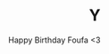 # Y
Happy Birthday Foufa &lt;3









<html lang="ar" dir="rtl">
<head>
    <meta charset="UTF-8">
    <meta name="viewport" content="width=device-width, initial-scale=1.0">
    <title>عيد ميلاد سعيد يا فوفا!</title>
    <style>
        /* استيراد خط عربي جميل */
        @import url('https://fonts.googleapis.com/css2?family=Amiri+Quran&display=swap');
        
        body {
            display: flex;
            justify-content: center;
            align-items: center;
            min-height: 100vh;
            background: linear-gradient(to right, #ff7e5f, #feb47b); /* خلفية متدرجة */
            margin: 0;
            overflow: hidden; /* لمنع ظهور أشرطة التمرير */
            font-family: 'Amiri Quran', serif;
            color: white;
            flex-direction: column;
        }

        /* تصميم عداد التحميل */
        .loading-container {
            font-size: 4em;
            font-weight: bold;
            text-shadow: 2px 2px 5px rgba(0,0,0,0.4);
            opacity: 1;
            transition: opacity 1s ease-out; /* حركة اختفاء ناعمة */
        }
        
        /* إخفاء عنصر التحميل بعد اكتماله */
        .hidden {
            opacity: 0;
            pointer-events: none;
            position: absolute; /* نقله بعيداً بعد الإخفاء */
        }

        /* تصميم رسالة عيد الميلاد */
        .birthday-message {
            font-size: 5em;
            font-weight: 800;
            text-shadow: 4px 4px 8px rgba(255, 255, 255, 0.7);
            color: #ff3366; /* لون مميز للرسالة */
            opacity: 0;
            transform: scale(0.5); /* يبدأ أصغر من حجمه الطبيعي */
            transition: opacity 1.5s ease-out, transform 1.5s ease-out;
            text-align: center;
            line-height: 1.2;
        }

        /* إظهار الرسالة وتكبيرها */
        .birthday-message.show {
            opacity: 1;
            transform: scale(1);
        }

        /* ------------------- تأثير قصاصات الحلوى (Confetti) ------------------- */
        .confetti {
            position: absolute;
            width: 12px;
            height: 12px;
            background-color: #f0f; 
            border-radius: 50%;
            animation: confetti-fall linear forwards;
            opacity: 0;
            z-index: 1000;
        }

        @keyframes confetti-fall {
            0% {
                transform: translateY(-100vh) rotateZ(0deg) scale(0);
                opacity: 0;
            }
            10% {
                opacity: 1;
                transform: translateY(-90vh) scale(1);
            }
            100% {
                transform: translateY(100vh) rotateZ(720deg) scale(1);
                opacity: 0;
            }
        }
    </style>
</head>
<body>
    
    <div class="loading-container" id="loading">0%</div>
    
    <div class="birthday-message" id="birthdayMessage">Happy Birthday Foufa ❤️</div>

    <script>
        const loadingElement = document.getElementById('loading');
        const birthdayMessageElement = document.getElementById('birthdayMessage');
        let progress = 0;

        function updateLoading() {
            if (progress <= 100) {
                loadingElement.textContent = `${progress}%`;
                progress++;
                setTimeout(updateLoading, 30); // سرعة التحميل: كل 30 مللي ثانية
            } else {
                // عند اكتمال التحميل
                loadingElement.classList.add('hidden'); // إخفاء العداد
                
                setTimeout(() => {
                    birthdayMessageElement.classList.add('show'); // إظهار الرسالة
                    createConfetti(150); // إطلاق 150 قصاصة حلوى
                }, 500); // تأخير نصف ثانية قبل الظهور
            }
        }

        function createConfetti(num) {
            const colors = ['#f0f', '#0ff', '#ff0', '#0f0', '#f80', '#80f', '#fff', '#ff5733'];
            for (let i = 0; i < num; i++) {
                const confetti = document.createElement('div');
                confetti.classList.add('confetti');
                // مواضع عشوائية
                confetti.style.left = Math.random() * 100 + 'vw';
                // مدة وسرعة عشوائية للسقوط
                confetti.style.animationDuration = Math.random() * 4 + 3 + 's'; // 3-7 ثواني
                confetti.style.animationDelay = Math.random() * 1 + 's'; // 0-1 ثانية تأخير
                // لون عشوائي
                confetti.style.backgroundColor = colors[Math.floor(Math.random() * colors.length)];
                
                document.body.appendChild(confetti);

                // إزالة القصاصة بعد انتهاء الحركة
                confetti.addEventListener('animationend', () => {
                    confetti.remove();
                });
            }
        }

        // بدء عملية التحميل
        updateLoading();
    </script>
</body>
</html>
